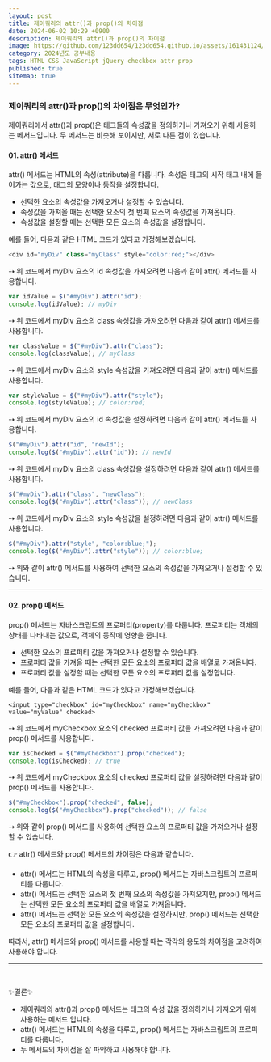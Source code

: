 ```yaml
---
layout: post
title: 제이쿼리의 attr()과 prop()의 차이점
date: 2024-06-02 10:29 +0900
description: 제이쿼리의 attr()과 prop()의 차이점
image: https://github.com/123dd654/123dd654.github.io/assets/161431124/4d500b6f-80ce-4566-9f13-f861f80b263a
category: 2024년도 공부내용
tags: HTML CSS JavaScript jQuery checkbox attr prop
published: true
sitemap: true
---
```


### 제이쿼리의 attr()과 prop()의 차이점은 무엇인가?

제이쿼리에서 attr()과 prop()은 태그들의 속성값을 정의하거나 가져오기 위해 사용하는 메서드입니다.
두 메서드는 비슷해 보이지만, 서로 다른 점이 있습니다.

#### 01. attr() 메서드

attr() 메서드는 HTML의 속성(attribute)을 다룹니다.
속성은 태그의 시작 태그 내에 들어가는 값으로, 태그의 모양이나 동작을 설정합니다.

- 선택한 요소의 속성값을 가져오거나 설정할 수 있습니다.
- 속성값을 가져올 때는 선택한 요소의 첫 번째 요소의 속성값을 가져옵니다.
- 속성값을 설정할 때는 선택한 모든 요소의 속성값을 설정합니다.

예를 들어, 다음과 같은 HTML 코드가 있다고 가정해보겠습니다.

```javascript
<div id="myDiv" class="myClass" style="color:red;"></div>
```

⇢ 위 코드에서 myDiv 요소의 id 속성값을 가져오려면 다음과 같이 attr() 메서드를 사용합니다.

```javascript
var idValue = $("#myDiv").attr("id");
console.log(idValue); // myDiv
```

⇢ 위 코드에서 myDiv 요소의 class 속성값을 가져오려면 다음과 같이 attr() 메서드를 사용합니다.

```javascript
var classValue = $("#myDiv").attr("class");
console.log(classValue); // myClass
```

⇢ 위 코드에서 myDiv 요소의 style 속성값을 가져오려면 다음과 같이 attr() 메서드를 사용합니다.

```javascript
var styleValue = $("#myDiv").attr("style");
console.log(styleValue); // color:red;
```

⇢ 위 코드에서 myDiv 요소의 id 속성값을 설정하려면 다음과 같이 attr() 메서드를 사용합니다.

```javascript
$("#myDiv").attr("id", "newId");
console.log($("#myDiv").attr("id")); // newId
```

⇢ 위 코드에서 myDiv 요소의 class 속성값을 설정하려면 다음과 같이 attr() 메서드를 사용합니다.

```javascript
$("#myDiv").attr("class", "newClass");
console.log($("#myDiv").attr("class")); // newClass
```

⇢ 위 코드에서 myDiv 요소의 style 속성값을 설정하려면 다음과 같이 attr() 메서드를 사용합니다.

```javascript
$("#myDiv").attr("style", "color:blue;");
console.log($("#myDiv").attr("style")); // color:blue;
```

⇢ 위와 같이 attr() 메서드를 사용하여 선택한 요소의 속성값을 가져오거나 설정할 수 있습니다.

---

#### 02. prop() 메서드

prop() 메서드는 자바스크립트의 프로퍼티(property)를 다룹니다.
프로퍼티는 객체의 상태를 나타내는 값으로, 객체의 동작에 영향을 줍니다.

- 선택한 요소의 프로퍼티 값을 가져오거나 설정할 수 있습니다.
- 프로퍼티 값을 가져올 때는 선택한 모든 요소의 프로퍼티 값을 배열로 가져옵니다.
- 프로퍼티 값을 설정할 때는 선택한 모든 요소의 프로퍼티 값을 설정합니다.

예를 들어, 다음과 같은 HTML 코드가 있다고 가정해보겠습니다.

```javacript
<input type="checkbox" id="myCheckbox" name="myCheckbox" value="myValue" checked>
```

⇢ 위 코드에서 myCheckbox 요소의 checked 프로퍼티 값을 가져오려면 다음과 같이 prop() 메서드를 사용합니다.

```javascript
var isChecked = $("#myCheckbox").prop("checked");
console.log(isChecked); // true
```

⇢ 위 코드에서 myCheckbox 요소의 checked 프로퍼티 값을 설정하려면 다음과 같이 prop() 메서드를 사용합니다.

```javascript
$("#myCheckbox").prop("checked", false);
console.log($("#myCheckbox").prop("checked")); // false
```

⇢ 위와 같이 prop() 메서드를 사용하여 선택한 요소의 프로퍼티 값을 가져오거나 설정할 수 있습니다.

👉 attr() 메서드와 prop() 메서드의 차이점은 다음과 같습니다.

- attr() 메서드는 HTML의 속성을 다루고, prop() 메서드는 자바스크립트의 프로퍼티를 다룹니다.
- attr() 메서드는 선택한 요소의 첫 번째 요소의 속성값을 가져오지만,
  prop() 메서드는 선택한 모든 요소의 프로퍼티 값을 배열로 가져옵니다.
- attr() 메서드는 선택한 모든 요소의 속성값을 설정하지만,
  prop() 메서드는 선택한 모든 요소의 프로퍼티 값을 설정합니다.

따라서, attr() 메서드와 prop() 메서드를 사용할 때는 각각의 용도와 차이점을 고려하여 사용해야 합니다.

---

<br />

✨결론✨

- 제이쿼리의 attr()과 prop() 메서드는 태그의 속성 값을 정의하거나 가져오기 위해 사용하는 메서드 입니다.
- attr() 메서드는 HTML의 속성을 다루고, prop() 메서드는 자바스크립트의 프로퍼티를 다룹니다.
- 두 메서드의 차이점을 잘 파악하고 사용해야 합니다.
